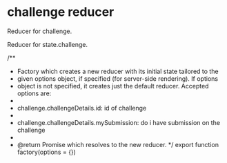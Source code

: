 # challenge reducer
Reducer for challenge.

Reducer for state.challenge.

/**
 * Factory which creates a new reducer with its initial state tailored to the
 * given options object, if specified (for server-side rendering). If options
 * object is not specified, it creates just the default reducer. Accepted options are:
 *
 * challenge.challengeDetails.id: id of challenge
 *
 * challenge.challengeDetails.mySubmission: do i have submission on the challenge
 *
 * @return Promise which resolves to the new reducer.
 */
export function factory(options = {})
